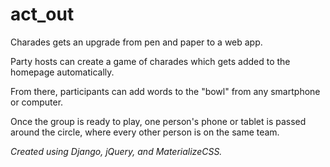 # act_out

Charades gets an upgrade from pen and paper to a web app.

Party hosts can create a game of charades which gets added to the homepage automatically. 

From there, participants can add words to the "bowl" from any smartphone or computer.

Once the group is ready to play, one person's phone or tablet is passed around the circle, where every other person is on the same team.

_Created using Django, jQuery, and MaterializeCSS._
